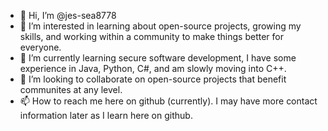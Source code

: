 - 👋 Hi, I’m @jes-sea8778
- 👀 I’m interested in learning about open-source projects, growing my skills, and working within a community to make things better for everyone.
- 🌱 I’m currently learning secure software development, I have some experience in Java, Python, C#, and am slowly moving into C++.
- 💞️ I’m looking to collaborate on open-source projects that benefit communites at any level.
- 📫 How to reach me here on github (currently). I may have more contact information later as I learn here on github.

<!---
j-campbell8778/j-campbell8778 is a ✨ special ✨ repository because its `README.md` (this file) appears on your GitHub profile.
You can click the Preview link to take a look at your changes.
--->
